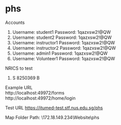 # phs


Accounts  
1. Username: student1  	Password: 1qazxsw2!@QW  
2. Username: student2  	Password: 1qazxsw2!@QW  
3. Username: instructor1 	Password: 1qazxsw2!@QW  
4. Username: instructor2 	Password: 1qazxsw2!@QW  
5. Username: admin1 	Password: 1qazxsw2!@QW  
6. Username: Volunteer1 Password: 1qazxsw2!@QW

NRICS to test
1. S 8250369 B

Example URL  
http://localhost:49972/forms  
http://localhost:49972/home/login  

Test URL
https://itumed-test.stf.nus.edu.sg/phs   


Map Folder Path: \\172.18.149.234\Website\phs   

